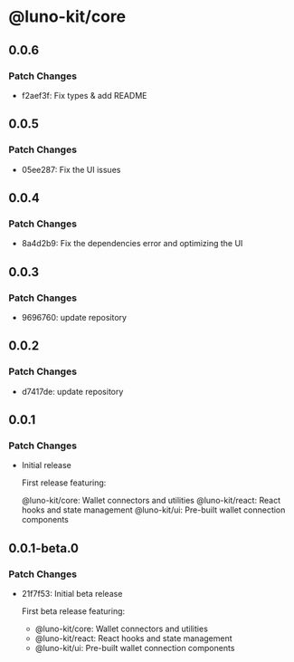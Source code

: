 # @luno-kit/core

## 0.0.6

### Patch Changes

- f2aef3f: Fix types & add README

## 0.0.5

### Patch Changes

- 05ee287: Fix the UI issues

## 0.0.4

### Patch Changes

- 8a4d2b9: Fix the dependencies error and optimizing the UI

## 0.0.3

### Patch Changes

- 9696760: update repository

## 0.0.2

### Patch Changes

- d7417de: update repository

## 0.0.1

### Patch Changes

- Initial release

  First release featuring:

  @luno-kit/core: Wallet connectors and utilities
  @luno-kit/react: React hooks and state management
  @luno-kit/ui: Pre-built wallet connection components

## 0.0.1-beta.0

### Patch Changes

- 21f7f53: Initial beta release

  First beta release featuring:

  - @luno-kit/core: Wallet connectors and utilities
  - @luno-kit/react: React hooks and state management
  - @luno-kit/ui: Pre-built wallet connection components
